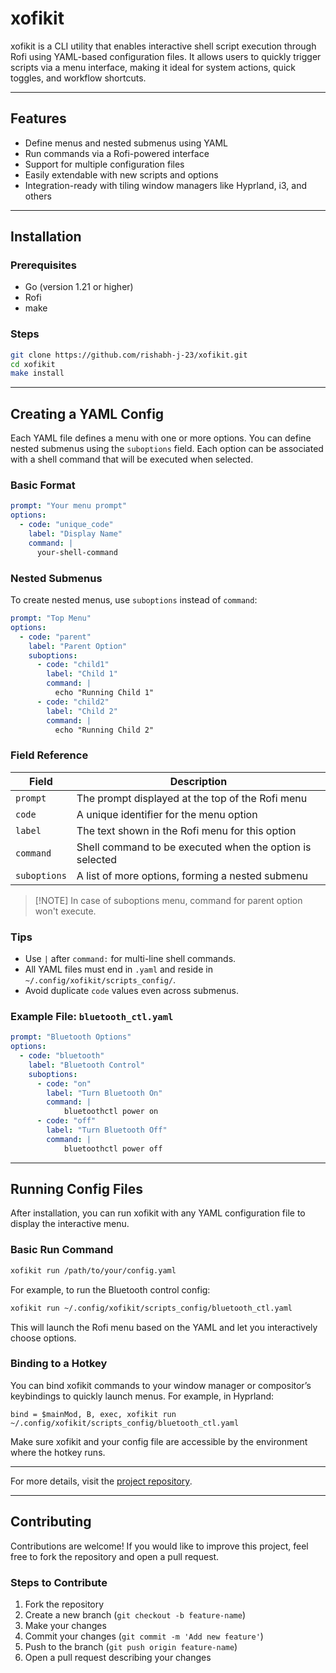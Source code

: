 # xofikit

xofikit is a CLI utility that enables interactive shell script execution through Rofi using YAML-based configuration files. It allows users to quickly trigger scripts via a menu interface, making it ideal for system actions, quick toggles, and workflow shortcuts.

---

## Features

* Define menus and nested submenus using YAML  
* Run commands via a Rofi-powered interface  
* Support for multiple configuration files  
* Easily extendable with new scripts and options  
* Integration-ready with tiling window managers like Hyprland, i3, and others  

---

## Installation

### Prerequisites

* Go (version 1.21 or higher)  
* Rofi  
* make  

### Steps

```bash
git clone https://github.com/rishabh-j-23/xofikit.git
cd xofikit
make install
````

---

## Creating a YAML Config

Each YAML file defines a menu with one or more options. You can define nested submenus using the `suboptions` field. Each option can be associated with a shell command that will be executed when selected.

### Basic Format

```yaml
prompt: "Your menu prompt"
options:
  - code: "unique_code"
    label: "Display Name"
    command: |
      your-shell-command
```

### Nested Submenus

To create nested menus, use `suboptions` instead of `command`:

```yaml
prompt: "Top Menu"
options:
  - code: "parent"
    label: "Parent Option"
    suboptions:
      - code: "child1"
        label: "Child 1"
        command: |
          echo "Running Child 1"
      - code: "child2"
        label: "Child 2"
        command: |
          echo "Running Child 2"
```

### Field Reference

| Field        | Description                                              |
| ------------ | -------------------------------------------------------- |
| `prompt`     | The prompt displayed at the top of the Rofi menu         |
| `code`       | A unique identifier for the menu option                  |
| `label`      | The text shown in the Rofi menu for this option          |
| `command`    | Shell command to be executed when the option is selected |
| `suboptions` | A list of more options, forming a nested submenu         |

> \[!NOTE]
> In case of suboptions menu, command for parent option won't execute.

### Tips

* Use `|` after `command:` for multi-line shell commands.
* All YAML files must end in `.yaml` and reside in `~/.config/xofikit/scripts_config/`.
* Avoid duplicate `code` values even across submenus.

### Example File: `bluetooth_ctl.yaml`

```yaml
prompt: "Bluetooth Options"
options:
  - code: "bluetooth"
    label: "Bluetooth Control"
    suboptions:
      - code: "on"
        label: "Turn Bluetooth On"
        command: |
            bluetoothctl power on
      - code: "off"
        label: "Turn Bluetooth Off"
        command: |
            bluetoothctl power off
```

---

## Running Config Files

After installation, you can run xofikit with any YAML configuration file to display the interactive menu.

### Basic Run Command

```bash
xofikit run /path/to/your/config.yaml
```

For example, to run the Bluetooth control config:

```bash
xofikit run ~/.config/xofikit/scripts_config/bluetooth_ctl.yaml
```

This will launch the Rofi menu based on the YAML and let you interactively choose options.

### Binding to a Hotkey

You can bind xofikit commands to your window manager or compositor’s keybindings to quickly launch menus. For example, in Hyprland:

```
bind = $mainMod, B, exec, xofikit run ~/.config/xofikit/scripts_config/bluetooth_ctl.yaml
```

Make sure xofikit and your config file are accessible by the environment where the hotkey runs.

---

For more details, visit the [project repository](https://github.com/rishabh-j-23/xofikit).

---

## Contributing

Contributions are welcome! If you would like to improve this project, feel free to fork the repository and open a pull request.

### Steps to Contribute

1. Fork the repository
2. Create a new branch (`git checkout -b feature-name`)
3. Make your changes
4. Commit your changes (`git commit -m 'Add new feature'`)
5. Push to the branch (`git push origin feature-name`)
6. Open a pull request describing your changes
